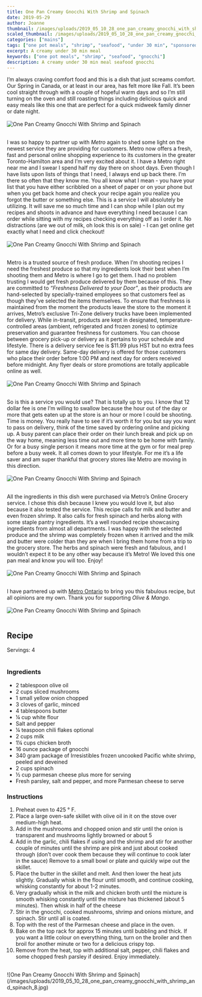 ```yaml
---
title: One Pan Creamy Gnocchi With Shrimp and Spinach
date: 2019-05-29
author: Joanne
thumbnail: /images/uploads/2019_05_10_28_one_pan_creamy_gnocchi_with_shrimp_and_spinach_1.jpg
scaled_thumbnail: /images/uploads/2019_05_10_28_one_pan_creamy_gnocchi_with_shrimp_and_spinach_0.jpg
categories: ["mains"]
tags: ["one pot meals", "shrimp", "seafood", "under 30 min", "sponsored"]
excerpt: A creamy under 30 min meal
keywords: ["one pot meals", "shrimp", "seafood", "gnocchi"]
description: A creamy under 30 min meal seafood gnocchi
---
```


I’m always craving comfort food and this is a dish that just screams comfort. Our Spring in Canada, or at least in our area, has felt more like Fall. It’s been cool straight through with a couple of hopeful warm days and so I’m still turning on the oven and still roasting things including delicious quick and easy meals like this one that are perfect for a quick midweek family dinner or date night.
</br>
</br>
![One Pan Creamy Gnocchi With Shrimp and Spinach](/images/uploads/2019_05_10_28_one_pan_creamy_gnocchi_with_shrimp_and_spinach_2.jpg)
</br>
</br>

I was so happy to partner up with _Metro_ again to shed some light on the newest service they are providing for customers. Metro now offers a fresh, fast and personal online shopping experience to its customers in the greater Toronto-Hamilton area and I’m very excited about it. I have a Metro right near me and I swear I spend half my day there on shoot days. Even though I have lists upon lists of things that I need, I always end up back there. I’m there so often that they know me. You all know what I mean - you have your list that you have either scribbled on a sheet of paper or on your phone but when you get back home and check your recipe again you realize you forgot the butter or something else. This is a service I will absolutely be utilizing. It will save me so much time and I can shop while I plan out my recipes and shoots in advance and have everything I need because I can order while sitting with my recipes checking everything off as I order it. No distractions (are we out of milk, oh look this is on sale) - I can get online get exactly what I need and click checkout!
</br>
</br>
![One Pan Creamy Gnocchi With Shrimp and Spinach](/images/uploads/2019_05_10_28_one_pan_creamy_gnocchi_with_shrimp_and_spinach_3.jpg)
</br>
</br>

Metro is a trusted source of fresh produce. When I’m shooting recipes I need the freshest produce so that my ingredients look their best when I’m shooting them and Metro is where I go to get them. I had no problem trusting I would get fresh produce delivered by them because of
this. They are committed to _“Freshness Delivered to your Door”_, as their products are hand-selected by specially-trained employees so that customers feel as though they’ve selected the items themselves. To ensure that freshness is maintained from the moment the products leave the store to the moment it arrives, Metro’s exclusive Tri-Zone delivery trucks have been implemented for delivery. While in-transit, products are kept in designated, temperature- controlled areas (ambient, refrigerated and frozen zones) to optimize preservation and guarantee freshness for customers. You can choose between grocery pick-up or delivery as it pertains to your schedule and lifestyle. There is a delivery service fee is $11.99 plus HST but no extra fees for same day delivery. Same-day delivery is offered for those customers who place their order before 1:00 PM and next day for orders received before midnight. Any flyer deals or store promotions are totally applicable online as well.
</br>
</br>
![One Pan Creamy Gnocchi With Shrimp and Spinach](/images/uploads/2019_05_10_28_one_pan_creamy_gnocchi_with_shrimp_and_spinach_4.jpg)
</br>
</br>

So is this a service you would use? That is totally up to you. I know that 12 dollar fee is one I’m willing to swallow because the hour out of the day or more that gets eaten up at the store is an hour or more I could be shooting. Time is money. You really have to see if it’s worth it for you but say you want to pass on delivery, think of the time saved by ordering online and picking up. A busy parent can place their order on their lunch break and pick up on the way home, meaning less time out and more time to be home with family. Or for a busy single person it means more time at the gym or for meal prep before a busy week. It all comes down to your lifestyle. For me it’s a life saver and am super thankful that grocery stores like Metro are moving in this direction.
</br>
</br>
![One Pan Creamy Gnocchi With Shrimp and Spinach](/images/uploads/2019_05_10_28_one_pan_creamy_gnocchi_with_shrimp_and_spinach_5.jpg)
</br>
</br>

All the ingredients in this dish were purchased via Metro’s Online Grocery service. I chose this dish because I knew you would love it, but also because it also tested the service. This recipe calls for milk and butter and even frozen shrimp. It also calls for fresh spinach and herbs along with some staple pantry ingredients. It’s a well rounded recipe showcasing ingredients from almost all departments. I was happy with the selected produce and the shrimp was completely frozen when it arrived and the milk and butter were colder than they are when I bring them home from a trip to the grocery store. The herbs and spinach were fresh and fabulous, and I wouldn’t expect it to be any other way because it’s Metro! We loved this one pan meal and know you will too. Enjoy!
</br>
</br>
![One Pan Creamy Gnocchi With Shrimp and Spinach](/images/uploads/2019_05_10_28_one_pan_creamy_gnocchi_with_shrimp_and_spinach_6.jpg)
</br>
</br>

I have partnered up with <span class="highlight"><a rel="nofollow" href="https://www.metro.ca/en">Metro Ontario</a></span> to bring you this fabulous recipe, but all opinions are my own. Thank you for supporting _Olive & Mango_.
</br>
</br>
![One Pan Creamy Gnocchi With Shrimp and Spinach](/images/uploads/2019_05_10_28_one_pan_creamy_gnocchi_with_shrimp_and_spinach_7.jpg)
</br>
</br>

## Recipe
Servings: 4
</br>
</br>

### Ingredients

* <span itemprop="ingredients"> 2 tablespoon olive oil</span>
* <span itemprop="ingredients"> 2 cups sliced mushrooms</span>
* <span itemprop="ingredients"> 1 small yellow onion chopped</span>
* <span itemprop="ingredients"> 3 cloves of garlic, minced</span>
* <span itemprop="ingredients"> 4 tablespoons butter</span>
* <span itemprop="ingredients"> &frac14; cup white flour</span>
* <span itemprop="ingredients"> Salt and pepper</span>
* <span itemprop="ingredients"> &frac14; teaspoon chili flakes optional </span>
* <span itemprop="ingredients"> 2 cups milk</span>
* <span itemprop="ingredients"> 1&frac14; cups chicken broth</span>
* <span itemprop="ingredients"> 16 ounce package of gnocchi</span>
* <span itemprop="ingredients"> 340 gram package of Irresistibles frozen uncooked Pacific white shrimp, peeled and deveined</span>
* <span itemprop="ingredients"> 2 cups spinach</span>
* <span itemprop="ingredients"> &frac12; cup parmesan cheese plus more for serving</span>
* <span itemprop="ingredients"> Fresh parsley, salt and pepper, and more Parmesan cheese to serve</span>

### Instructions

1. Preheat oven to 425 &deg; F.
2. Place a large oven-safe skillet with olive oil in it on the stove over medium-high heat.
3. Add in the mushrooms and chopped onion and stir until the onion is transparent and mushrooms lightly browned or about 5
4. Add in the garlic, chili flakes if using and the shrimp and stir for another couple of minutes until the shrimp are pink and just about cooked through (don’t over cook them because they will continue to cook later in the sauce) Remove to a small bowl or plate and quickly wipe out the skillet.
5. Place the butter in the skillet and melt. And then lower the heat juts slightly. Gradually whisk in the flour until smooth, and continue cooking, whisking constantly for about 1-2 minutes.
6. Very gradually whisk in the milk and chicken broth until the mixture is smooth whisking constantly until the mixture has thickened (about 5 minutes). Then whisk in half of the cheese
7. Stir in the gnocchi, cooked mushrooms, shrimp and onions mixture, and spinach. Stir until all is coated.
8. Top with the rest of the Parmesan cheese and place in the oven.
9. Bake on the top rack for approx 15 minutes until bubbling and thick. If you want a little colour on everything thing, turn on the broiler and then broil for another minute or two for a delicious crispy top.
10. Remove from the heat, top with additional salt, pepper, chili flakes and some chopped fresh parsley if desired. Enjoy immediately.

</br>
![One Pan Creamy Gnocchi With Shrimp and Spinach](/images/uploads/2019_05_10_28_one_pan_creamy_gnocchi_with_shrimp_and_spinach_8.jpg)